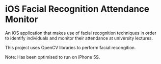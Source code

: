 # iOS Facial Recognition Attendance Monitor

An iOS application that makes use of facial recognition techniques in order to identify individuals and monitor their attendance at university lectures.

This project uses OpenCV libraries to perform facial recongition.

Note: Has been optimised to run on iPhone 5S.
